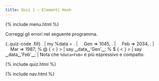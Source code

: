 ```yaml
---
title: Quiz 1 — Elementi Hash
---
```


{% include menu.html %}

Correggi gli errori nel seguente programma.

{:.quiz-code .fill}
. | my %data =
. | &nbsp;&nbsp;&nbsp;&nbsp;Gen => 1045,
. | &nbsp;&nbsp;&nbsp;&nbsp;Feb => 2034,
. | &nbsp;&nbsp;&nbsp;&nbsp;Mar => 1987;
% @ { < } > | say ␣data␣&apos;Gen&apos;␣;
% $ { < } > | say ␣data␣&apos;Feb&apos;␣; | Nota che `%data<Feb>` è più espressivo e compatto.

{% include quiz.html %}

{% include nav.html %}